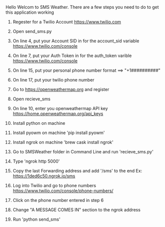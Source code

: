 Hello Welcom to SMS Weather. There are a few steps you need to do to get this application working

1. Regester for a Twilio Account https://www.twilio.com

2. Open send_sms.py

3. On line 4, put your Account SID in for the account_sid variable https://www.twilio.com/console

4. On line 7, put your Auth Token in for the auth_token varible https://www.twilio.com/console

5. On line 15, put your personal phone number format ==> "+1##########"

6. On line 17, put your twilio phone number

7. Go to https://openweathermap.org and register

8. Open recieve_sms

9. On line 10, enter you openweathermap API key https://home.openweathermap.org/api_keys

10. Install python on machine

11. Install pyowm on machine 'pip install pyowm'

11. Install ngrok on machine 'brew cask install ngrok'

12. Go to SMSWeather folder in Command Line and run 'recieve_sms.py'

13. Type 'ngrok http 5000'

14. Copy the last Forwarding address and add '/sms' to the end Ex: https://1ded6c50.ngrok.io/sms


15. Log into Twilio and go to phone numbers https://www.twilio.com/console/phone-numbers/

16. Click on the phone number entered in step 6

17. Change "A MESSAGE COMES IN" section to the ngrok address

18. Run 'python send_sms'